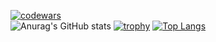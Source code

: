 [![codewars](https://www.codewars.com/users/t0lIk1/badges/large)](https://www.codewars.com/users/t0lIk1)   
![Anurag's GitHub stats](https://github-readme-stats.vercel.app/api?username=t0lIk1&show_icons=true&theme=radical)
[![trophy](https://github-profile-trophy.vercel.app/?username=t0lIk1&theme=onedark)](https://github.com/ryo-ma/github-profile-trophy)
[![Top Langs](https://github-readme-stats.vercel.app/api/top-langs/?username=t0lIk1&layout=compact)](https://github.com/t0lIk1/github-readme-stats)
